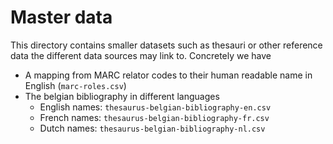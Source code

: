 # Master data

This directory contains smaller datasets such as thesauri or other reference data the different data sources may link to.
Concretely we have

* A mapping from MARC relator codes to their human readable name in English (`marc-roles.csv`)
* The belgian bibliography in different languages
  * English names: `thesaurus-belgian-bibliography-en.csv`
  * French names: `thesaurus-belgian-bibliography-fr.csv`
  * Dutch names: `thesaurus-belgian-bibliography-nl.csv`
